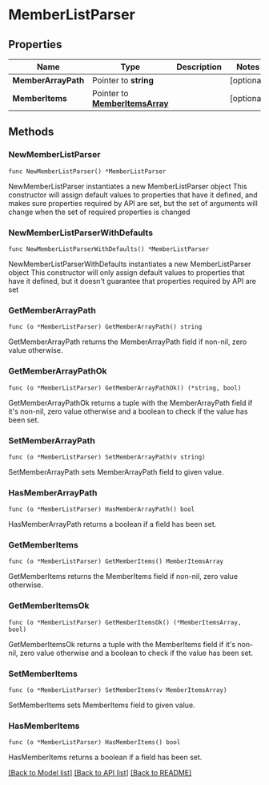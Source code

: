 # MemberListParser

## Properties

Name | Type | Description | Notes
------------ | ------------- | ------------- | -------------
**MemberArrayPath** | Pointer to **string** |  | [optional] 
**MemberItems** | Pointer to [**MemberItemsArray**](MemberItemsArray.md) |  | [optional] 

## Methods

### NewMemberListParser

`func NewMemberListParser() *MemberListParser`

NewMemberListParser instantiates a new MemberListParser object
This constructor will assign default values to properties that have it defined,
and makes sure properties required by API are set, but the set of arguments
will change when the set of required properties is changed

### NewMemberListParserWithDefaults

`func NewMemberListParserWithDefaults() *MemberListParser`

NewMemberListParserWithDefaults instantiates a new MemberListParser object
This constructor will only assign default values to properties that have it defined,
but it doesn't guarantee that properties required by API are set

### GetMemberArrayPath

`func (o *MemberListParser) GetMemberArrayPath() string`

GetMemberArrayPath returns the MemberArrayPath field if non-nil, zero value otherwise.

### GetMemberArrayPathOk

`func (o *MemberListParser) GetMemberArrayPathOk() (*string, bool)`

GetMemberArrayPathOk returns a tuple with the MemberArrayPath field if it's non-nil, zero value otherwise
and a boolean to check if the value has been set.

### SetMemberArrayPath

`func (o *MemberListParser) SetMemberArrayPath(v string)`

SetMemberArrayPath sets MemberArrayPath field to given value.

### HasMemberArrayPath

`func (o *MemberListParser) HasMemberArrayPath() bool`

HasMemberArrayPath returns a boolean if a field has been set.

### GetMemberItems

`func (o *MemberListParser) GetMemberItems() MemberItemsArray`

GetMemberItems returns the MemberItems field if non-nil, zero value otherwise.

### GetMemberItemsOk

`func (o *MemberListParser) GetMemberItemsOk() (*MemberItemsArray, bool)`

GetMemberItemsOk returns a tuple with the MemberItems field if it's non-nil, zero value otherwise
and a boolean to check if the value has been set.

### SetMemberItems

`func (o *MemberListParser) SetMemberItems(v MemberItemsArray)`

SetMemberItems sets MemberItems field to given value.

### HasMemberItems

`func (o *MemberListParser) HasMemberItems() bool`

HasMemberItems returns a boolean if a field has been set.


[[Back to Model list]](../README.md#documentation-for-models) [[Back to API list]](../README.md#documentation-for-api-endpoints) [[Back to README]](../README.md)



